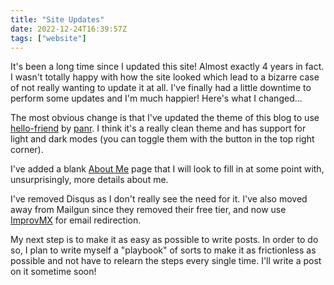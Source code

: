 ```yaml
---
title: "Site Updates"
date: 2022-12-24T16:39:57Z
tags: ["website"]
---
```


It's been a long time since I updated this site! Almost exactly 4 years in fact. I wasn't totally happy with how the site looked which lead to a bizarre case of not really wanting to update it at all. I've finally had a little downtime to perform some updates and I'm much happier! Here's what I changed... <!--more-->

The most obvious change is that I've updated the theme of this blog to use [hello-friend](https://github.com/panr/hugo-theme-hello-friend) by [panr](https://twitter.com/panr). I think it's a really clean theme and has support for light and dark modes (you can toggle them with the button in the top right corner).

I've added a blank [About Me](/about/) page that I will look to fill in at some point with, unsurprisingly, more details about me.

I've removed Disqus as I don't really see the need for it. I've also moved away from Mailgun since they removed their free tier, and now use [ImprovMX](https://improvmx.com) for email redirection.

My next step is to make it as easy as possible to write posts. In order to do so, I plan to write myself a "playbook" of sorts to make it as frictionless as possible and not have to relearn the steps every single time. I'll write a post on it sometime soon!
